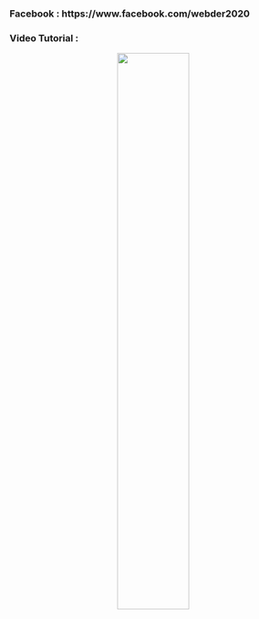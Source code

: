 <h3>Facebook : https://www.facebook.com/webder2020</h3>
<h3>Video Tutorial : </h3>


[<p align="center"><img src="https://i9.ytimg.com/vi/5NAcj0M0NtU/hqdefault.jpg?v=624d32f7&sqp=CNyctZIG&rs=AOn4CLASFC-GDEFja_4PmG00nsq8AkpLZw" width="50%"></p>](https://youtu.be/5NAcj0M0NtU "Now in Android: 55")
  
